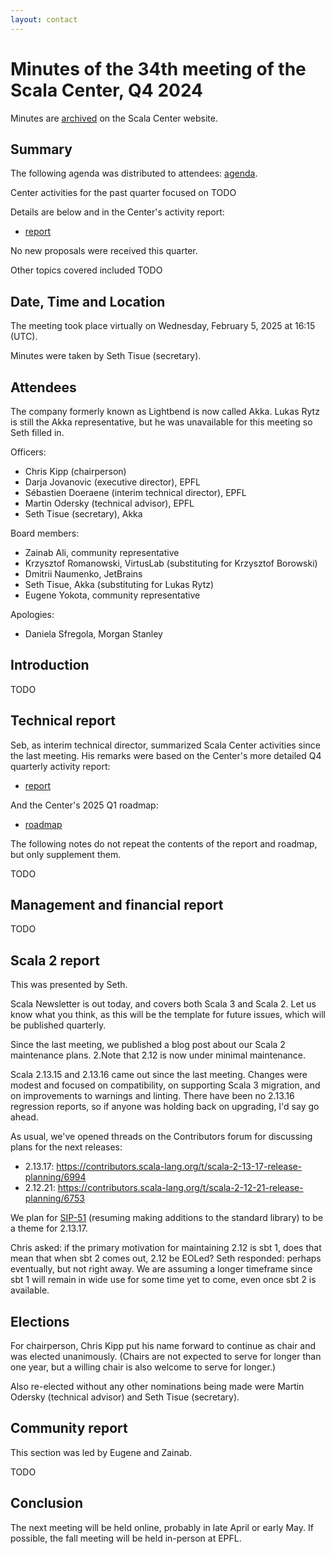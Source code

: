 ```yaml
---
layout: contact
---
```


# Minutes of the 34th meeting of the Scala Center, Q4 2024

Minutes are [archived](https://scala.epfl.ch/records.html) on the
Scala Center website.

## Summary

The following agenda was distributed to attendees:
[agenda](https://github.com/scalacenter/advisoryboard/blob/main/agendas/034-2024-q4.md).

Center activities for the past quarter focused on TODO

Details are below and in the Center's activity report:

* [report](https://scala.epfl.ch/records/2024-Q4-activity-report.html)

No new proposals were received this quarter.

Other topics covered included TODO

## Date, Time and Location

The meeting took place virtually on Wednesday, February 5, 2025 at
16:15 (UTC).

Minutes were taken by Seth Tisue (secretary).

## Attendees

The company formerly known as Lightbend is now called Akka.  Lukas
Rytz is still the Akka representative, but he was unavailable for this
meeting so Seth filled in.

Officers:

* Chris Kipp (chairperson)
* Darja Jovanovic (executive director), EPFL
* Sébastien Doeraene (interim technical director), EPFL
* Martin Odersky (technical advisor), EPFL
* Seth Tisue (secretary), Akka

Board members:

* Zainab Ali, community representative
* Krzysztof Romanowski, VirtusLab (substituting for Krzysztof Borowski)
* Dmitrii Naumenko, JetBrains
* Seth Tisue, Akka (substituting for Lukas Rytz)
* Eugene Yokota, community representative

Apologies:

* Daniela Sfregola, Morgan Stanley

## Introduction

TODO

## Technical report

Seb, as interim technical director, summarized Scala Center activities
since the last meeting. His remarks were based on the Center's more
detailed Q4 quarterly activity report:

* [report](https://scala.epfl.ch/records/2024-Q4-activity-report.html)

And the Center's 2025 Q1 roadmap:

* [roadmap](https://scala.epfl.ch/records/2025-Q1-roadmap.html)

The following notes do not repeat the contents of the report and
roadmap, but only supplement them.

TODO

## Management and financial report

TODO

## Scala 2 report

This was presented by Seth.

Scala Newsletter is out today, and covers both Scala 3 and Scala 2.
Let us know what you think, as this will be the template for future
issues, which will be published quarterly.

Since the last meeting, we published a blog post about our Scala 2
maintenance plans.  2.Note that 2.12 is now under minimal maintenance.

Scala 2.13.15 and 2.13.16 came out since the last meeting.  Changes
were modest and focused on compatibility, on supporting Scala 3
migration, and on improvements to warnings and linting.  There have
been no 2.13.16 regression reports, so if anyone was holding back on
upgrading, I'd say go ahead.

As usual, we've opened threads on the Contributors forum for
discussing plans for the next releases:

* 2.13.17: https://contributors.scala-lang.org/t/scala-2-13-17-release-planning/6994
* 2.12.21: https://contributors.scala-lang.org/t/scala-2-12-21-release-planning/6753

We plan for
[SIP-51](https://docs.scala-lang.org/sips/drop-stdlib-forwards-bin-compat.html)
(resuming making additions to the standard library) to be a theme
for 2.13.17.

Chris asked: if the primary motivation for maintaining 2.12 is sbt 1,
does that mean that when sbt 2 comes out, 2.12 be EOLed?  Seth
responded: perhaps eventually, but not right away. We are assuming a
longer timeframe since sbt 1 will remain in wide use for some time yet
to come, even once sbt 2 is available.

## Elections

For chairperson, Chris Kipp put his name forward to continue as chair
and was elected unanimously. (Chairs are not expected to serve for
longer than one year, but a willing chair is also welcome to serve for
longer.)

Also re-elected without any other nominations being made were Martin
Odersky (technical advisor) and Seth Tisue (secretary).

## Community report

This section was led by Eugene and Zainab.

TODO

## Conclusion

The next meeting will be held online, probably in late April or early
May. If possible, the fall meeting will be held in-person at EPFL.
